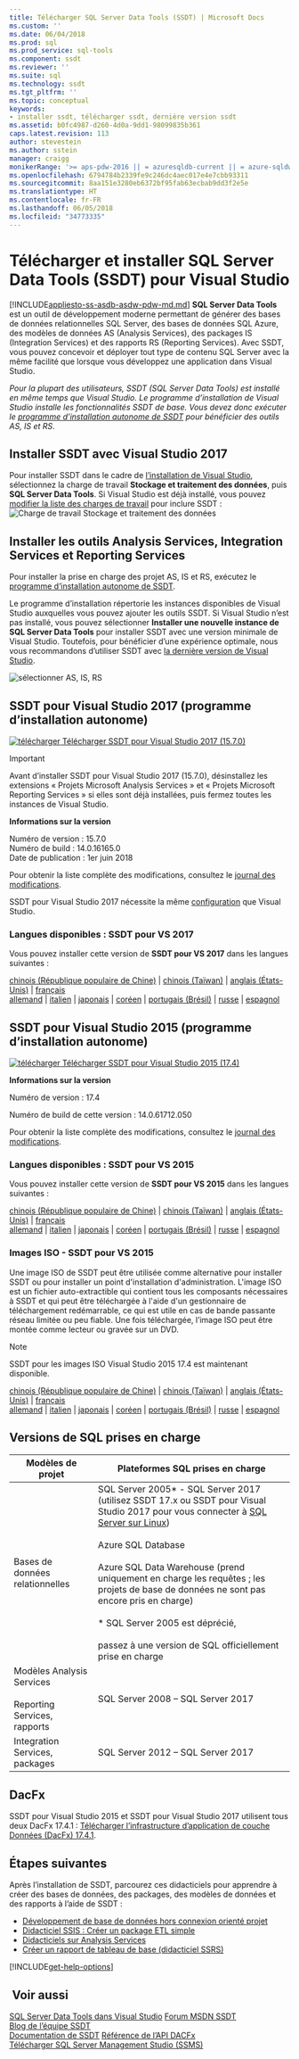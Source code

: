 ```yaml
---
title: Télécharger SQL Server Data Tools (SSDT) | Microsoft Docs
ms.custom: ''
ms.date: 06/04/2018
ms.prod: sql
ms.prod_service: sql-tools
ms.component: ssdt
ms.reviewer: ''
ms.suite: sql
ms.technology: ssdt
ms.tgt_pltfrm: ''
ms.topic: conceptual
keywords:
- installer ssdt, télécharger ssdt, dernière version ssdt
ms.assetid: b0fc4987-d260-4d0a-9dd1-98099835b361
caps.latest.revision: 113
author: stevestein
ms.author: sstein
manager: craigg
monikerRange: '>= aps-pdw-2016 || = azuresqldb-current || = azure-sqldw-latest || >= sql-server-2016 || = sqlallproducts-allversions'
ms.openlocfilehash: 6794784b2339fe9c246dc4aec017e4e7cbb93311
ms.sourcegitcommit: 8aa151e3280eb6372bf95fab63ecbab9dd3f2e5e
ms.translationtype: HT
ms.contentlocale: fr-FR
ms.lasthandoff: 06/05/2018
ms.locfileid: "34773335"
---
```

# <a name="download-and-install-sql-server-data-tools-ssdt-for-visual-studio"></a>Télécharger et installer SQL Server Data Tools (SSDT) pour Visual Studio
[!INCLUDE[appliesto-ss-asdb-asdw-pdw-md.md](../includes/appliesto-ss-asdb-asdw-pdw-md.md)]
**SQL Server Data Tools** est un outil de développement moderne permettant de générer des bases de données relationnelles SQL Server, des bases de données SQL Azure, des modèles de données AS (Analysis Services), des packages IS (Integration Services) et des rapports RS (Reporting Services). Avec SSDT, vous pouvez concevoir et déployer tout type de contenu SQL Server avec la même facilité que lorsque vous développez une application dans Visual Studio.

*Pour la plupart des utilisateurs, SSDT (SQL Server Data Tools) est installé en même temps que Visual Studio. Le programme d’installation de Visual Studio installe les fonctionnalités SSDT de base. Vous devez donc exécuter le [programme d’installation autonome de SSDT](#ssdt-for-vs-2017-standalone-installer) pour bénéficier des outils AS, IS et RS*.

## <a name="install-ssdt-with-visual-studio-2017"></a>Installer SSDT avec Visual Studio 2017

Pour installer SSDT dans le cadre de [l’installation de Visual Studio](https://docs.microsoft.com/visualstudio/install/install-visual-studio), sélectionnez la charge de travail **Stockage et traitement des données**, puis **SQL Server Data Tools**. Si Visual Studio est déjà installé, vous pouvez [modifier la liste des charges de travail](https://docs.microsoft.com/visualstudio/install/modify-visual-studio) pour inclure SSDT : ![Charge de travail Stockage et traitement des données](../ssdt/media/download-sql-server-data-tools-ssdt/data-workload.png)



## <a name="install-analysis-services-integration-services-and-reporting-services-tools"></a>Installer les outils Analysis Services, Integration Services et Reporting Services
Pour installer la prise en charge des projet AS, IS et RS, exécutez le [programme d’installation autonome de SSDT](#ssdt-for-vs-2017-standalone-installer). 

Le programme d’installation répertorie les instances disponibles de Visual Studio auxquelles vous pouvez ajouter les outils SSDT. Si Visual Studio n’est pas installé, vous pouvez sélectionner **Installer une nouvelle instance de SQL Server Data Tools** pour installer SSDT avec une version minimale de Visual Studio. Toutefois, pour bénéficier d’une expérience optimale, nous vous recommandons d’utiliser SSDT avec [la dernière version de Visual Studio](https://www.visualstudio.com/downloads). 

![sélectionner AS, IS, RS](../ssdt/media/download-sql-server-data-tools-ssdt/select-services.png)



## <a name="ssdt-for-vs-2017-standalone-installer"></a>SSDT pour Visual Studio 2017 (programme d’installation autonome)

[![télécharger](../ssdt/media/download.png) Télécharger SSDT pour Visual Studio 2017 (15.7.0) ](https://go.microsoft.com/fwlink/?linkid=874716) 

> [!IMPORTANT]
> Avant d’installer SSDT pour Visual Studio 2017 (15.7.0), désinstallez les extensions « Projets Microsoft Analysis Services » et « Projets Microsoft Reporting Services » si elles sont déjà installées, puis fermez toutes les instances de Visual Studio. 



**Informations sur la version**  
  
Numéro de version : 15.7.0  
Numéro de build : 14.0.16165.0  
Date de publication : 1er juin 2018  

Pour obtenir la liste complète des modifications, consultez le [journal des modifications](changelog-for-sql-server-data-tools-ssdt.md).

SSDT pour Visual Studio 2017 nécessite la même [configuration](https://docs.microsoft.com/visualstudio/productinfo/vs2017-system-requirements-vs) que Visual Studio.  

### <a name="available-languages---ssdt-for-vs-2017"></a>Langues disponibles : SSDT pour VS 2017

Vous pouvez installer cette version de **SSDT pour VS 2017** dans les langues suivantes :  

[chinois (République populaire de Chine)]( https://go.microsoft.com/fwlink/?linkid=874716&clcid=0x804) | 
[chinois (Taïwan)]( https://go.microsoft.com/fwlink/?linkid=874716&clcid=0x404) | 
[anglais (États-Unis)]( https://go.microsoft.com/fwlink/?linkid=874716&clcid=0x409) | 
[français]( https://go.microsoft.com/fwlink/?linkid=874716&clcid=0x40c)  
[allemand]( https://go.microsoft.com/fwlink/?linkid=874716&clcid=0x407) | 
[italien]( https://go.microsoft.com/fwlink/?linkid=874716&clcid=0x410) | 
[japonais]( https://go.microsoft.com/fwlink/?linkid=874716&clcid=0x411) | 
[coréen]( https://go.microsoft.com/fwlink/?linkid=874716&clcid=0x412) | 
[portugais (Brésil)]( https://go.microsoft.com/fwlink/?linkid=874716&clcid=0x416) | 
[russe]( https://go.microsoft.com/fwlink/?linkid=874716&clcid=0x419) | 
[espagnol]( https://go.microsoft.com/fwlink/?linkid=874716&clcid=0x40a)  



## <a name="ssdt-for-vs-2015-standalone-installer"></a>SSDT pour Visual Studio 2015 (programme d’installation autonome)

[![télécharger](../ssdt/media/download.png) Télécharger SSDT pour Visual Studio 2015 (17.4)](https://go.microsoft.com/fwlink/?linkid=863440)

**Informations sur la version**  
  
Numéro de version : 17.4

Numéro de build de cette version : 14.0.61712.050
  
Pour obtenir la liste complète des modifications, consultez le [journal des modifications](changelog-for-sql-server-data-tools-ssdt.md).

### <a name="available-languages---ssdt-for-vs-2015"></a>Langues disponibles : SSDT pour VS 2015
  
Vous pouvez installer cette version de **SSDT pour VS 2015** dans les langues suivantes :  

[chinois (République populaire de Chine)]( https://go.microsoft.com/fwlink/?linkid=863440&clcid=0x804) | 
[chinois (Taïwan)]( https://go.microsoft.com/fwlink/?linkid=863440&clcid=0x404) | 
[anglais (États-Unis)]( https://go.microsoft.com/fwlink/?linkid=863440&clcid=0x409) | 
[français]( https://go.microsoft.com/fwlink/?linkid=863440&clcid=0x40c)  
[allemand]( https://go.microsoft.com/fwlink/?linkid=863440&clcid=0x407) | 
[italien]( https://go.microsoft.com/fwlink/?linkid=863440&clcid=0x410) | 
[japonais]( https://go.microsoft.com/fwlink/?linkid=863440&clcid=0x411) | 
[coréen]( https://go.microsoft.com/fwlink/?linkid=863440&clcid=0x412) | 
[portugais (Brésil)]( https://go.microsoft.com/fwlink/?linkid=863440&clcid=0x416) | 
[russe]( https://go.microsoft.com/fwlink/?linkid=863440&clcid=0x419) | 
[espagnol]( https://go.microsoft.com/fwlink/?linkid=863440&clcid=0x40a)  

### <a name="iso-images---ssdt-for-vs-2015"></a>Images ISO - SSDT pour VS 2015

Une image ISO de SSDT peut être utilisée comme alternative pour installer SSDT ou pour installer un point d'installation d'administration. L'image ISO est un fichier auto-extractible qui contient tous les composants nécessaires à SSDT et qui peut être téléchargée à l'aide d'un gestionnaire de téléchargement redémarrable, ce qui est utile en cas de bande passante réseau limitée ou peu fiable. Une fois téléchargée, l’image ISO peut être montée comme lecteur ou gravée sur un DVD.

> [!NOTE]
> SSDT pour les images ISO Visual Studio 2015 17.4 est maintenant disponible.

[chinois (République populaire de Chine)]( https://go.microsoft.com/fwlink/?linkid=863443&clcid=0x804) |
[chinois (Taïwan)]( https://go.microsoft.com/fwlink/?linkid=863443&clcid=0x404) |
[anglais (États-Unis)]( https://go.microsoft.com/fwlink/?linkid=863443&clcid=0x409) |
[français]( https://go.microsoft.com/fwlink/?linkid=863443&clcid=0x40c)  
[allemand]( https://go.microsoft.com/fwlink/?linkid=863443&clcid=0x407) |
[italien]( https://go.microsoft.com/fwlink/?linkid=863443&clcid=0x410) |
[japonais]( https://go.microsoft.com/fwlink/?linkid=863443&clcid=0x411) |
[coréen]( https://go.microsoft.com/fwlink/?linkid=863443&clcid=0x412) |
[portugais (Brésil)]( https://go.microsoft.com/fwlink/?linkid=863443&clcid=0x416) |
[russe]( https://go.microsoft.com/fwlink/?linkid=863443&clcid=0x419) |
[espagnol]( https://go.microsoft.com/fwlink/?linkid=863443&clcid=0x40a)



## <a name="supported-sql-versions"></a>Versions de SQL prises en charge
  
|Modèles de projet|Plateformes SQL prises en charge|  
|-------------------|--------------------|  
Bases de données relationnelles|  SQL Server 2005* - SQL Server 2017<br> (utilisez SSDT 17.x ou SSDT pour Visual Studio 2017 pour vous connecter à [SQL Server sur Linux](../linux/sql-server-linux-overview.md))<br /><br />Azure SQL Database<br /><br />Azure SQL Data Warehouse (prend uniquement en charge les requêtes ; les projets de base de données ne sont pas encore pris en charge)<br /><br />  * SQL Server 2005 est déprécié,<br /><br /> passez à une version de SQL officiellement prise en charge|
  |Modèles Analysis Services<br /><br />Reporting Services, rapports | SQL Server 2008 – SQL Server 2017|
  |Integration Services, packages| SQL Server 2012 – SQL Server 2017    |
  
## <a name="dacfx"></a>DacFx
SSDT pour Visual Studio 2015 et SSDT pour Visual Studio 2017 utilisent tous deux DacFx 17.4.1 : [Télécharger l’infrastructure d’application de couche Données (DacFx) 17.4.1](https://www.microsoft.com/download/details.aspx?id=56508).


## <a name="next-steps"></a>Étapes suivantes  
Après l’installation de SSDT, parcourez ces didacticiels pour apprendre à créer des bases de données, des packages, des modèles de données et des rapports à l’aide de SSDT :  

- [Développement de base de données hors connexion orienté projet](https://msdn.microsoft.com/library/hh272702(v=vs.103).aspx)  
- [Didacticiel SSIS : Créer un package ETL simple](../integration-services/ssis-how-to-create-an-etl-package.md)  
- [Didacticiels sur Analysis Services](../analysis-services/analysis-services-tutorials-ssas.md)  
- [Créer un rapport de tableau de base (didacticiel SSRS)](../reporting-services/create-a-basic-table-report-ssrs-tutorial.md)  

[!INCLUDE[get-help-options](../includes/paragraph-content/get-help-options.md)]


## <a name="see-also"></a> Voir aussi  
[SQL Server Data Tools dans Visual Studio](https://msdn.microsoft.com/library/hh272686(v=vs.103).aspx)  
[Forum MSDN SSDT](https://social.msdn.microsoft.com/Forums/sqlserver/home?forum=ssdt)  
[Blog de l’équipe SSDT](http://blogs.msdn.com/b/ssdt/)  
[Documentation de SSDT](https://msdn.microsoft.com/library/hh272686(v=vs.103).aspx)  
[Référence de l’API DACFx](https://msdn.microsoft.com/library/dn645454.aspx)  
[Télécharger SQL Server Management Studio (SSMS)](../ssms/download-sql-server-management-studio-ssms.md)  
